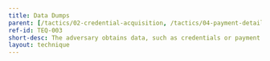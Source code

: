 ```yaml
---
title: Data Dumps
parent: [/tactics/02-credential-acquisition, /tactics/04-payment-detail-acquisition]
ref-id: TEQ-003
short-desc: The adversary obtains data, such as credentials or payment details, from previous breaches.
layout: technique
---
```

